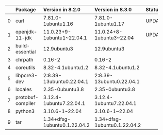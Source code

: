 <!-- markdown-link-check-disable -->

|    | Package           | Version in 8.2.0             | Version in 8.3.0             | Status   |
|---:|:------------------|:-----------------------------|:-----------------------------|:---------|
|  0 | curl              | 7.81.0-1ubuntu1.16           | 7.81.0-1ubuntu1.17           | UPDATED  |
|  1 | openjdk-11-jdk    | 11.0.23+9-1ubuntu1~22.04.1   | 11.0.24+8-1ubuntu3~22.04     | UPDATED  |
|  2 | build-essential   | 12.9ubuntu3                  | 12.9ubuntu3                  |          |
|  3 | chrpath           | 0.16-2                       | 0.16-2                       |          |
|  4 | coreutils         | 8.32-4.1ubuntu1.2            | 8.32-4.1ubuntu1.2            |          |
|  5 | libpcre3-dev      | 2:8.39-13ubuntu0.22.04.1     | 2:8.39-13ubuntu0.22.04.1     |          |
|  6 | locales           | 2.35-0ubuntu3.8              | 2.35-0ubuntu3.8              |          |
|  7 | protobuf-compiler | 3.12.4-1ubuntu7.22.04.1      | 3.12.4-1ubuntu7.22.04.1      |          |
|  8 | python3           | 3.10.6-1~22.04               | 3.10.6-1~22.04               |          |
|  9 | tar               | 1.34+dfsg-1ubuntu0.1.22.04.2 | 1.34+dfsg-1ubuntu0.1.22.04.2 |          |
